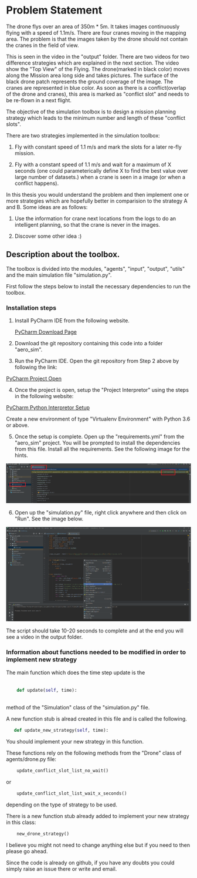 # Problem Statement
The drone flys over an area of 350m * 5m. It takes images continuously flying with a speed of 1.1m/s.
There are four cranes moving in the mapping area. The problem is that the images taken by the drone should 
not contain the cranes in the field of view.

This is seen in the video in the "output" folder. There are two videos for two difference strategies which are
explained in the next section. The video show the "Top View" of the Flying. The drone(marked in black color) 
moves along the Mission area long side and takes pictures. The surface of the black drone patch represents the 
ground coverage of the image. The cranes are represented in blue color. As soon as there is a conflict(overlap of 
the drone and cranes), this area is marked as "conflict slot" and needs to be re-flown in a next flight.

The objective of the simulation toolbox is to design a mission planning strategy which leads to the minimum number
and length of these "conflict slots".

There are two strategies implemented in the simulation toolbox:

1. Fly with constant speed of 1.1 m/s and mark the slots for a later re-fly mission.

2. Fly with a constant speed of 1.1 m/s and wait for a maximum of X seconds (one could parameterically define X to find the best value 
over large number of datasets.) when a crane is seen in a image (or when a conflict happens). 

In this thesis you would understand the problem and then implement one or more strategies which are hopefully better 
in comparision to the strategy A and B. Some ideas are as follows:

1. Use the information for crane next locations from the logs to do an intelligent planning, so that the crane is 
never in the images. 

2. Discover some other idea :)


## Description about the toolbox.
The toolbox is divided into the modules, "agents", "input", "output", "utils" and the main simulation file 
"simulation.py". 

First follow the steps below to install the necessary dependencies to run the toolbox.
### Installation steps
1. Install PyCharm IDE from the following website.

    [PyCharm Download Page](https://www.jetbrains.com/pycharm/download/#section=windows)

2. Download the git repository containing this code into a folder "aero_sim".

3. Run the PyCharm IDE. Open the git repository from Step 2 above by following the link:

[PyCharm Project Open](https://www.jetbrains.com/help/pycharm/opening-reopening-and-closing-projects.html#opening_projects)

4. Once the project is open, setup the "Project Interpretor" using the steps in the following website:

[PyCharm Python Interpretor Setup](https://www.jetbrains.com/help/pycharm/configuring-python-interpreter.html#add_new_project_interpreter)

Create a new environment of type "Virtualenv Environment" with Python 3.6 or above. 

5. Once the setup is complete. Open up the "requirements.yml" from the "aero_sim" project. You will be prompted to install
the dependencies from this file. Install all the requirements. See the following image for the hints.

![Install Requirements Image](./images/install_requirements.PNG?raw=true)

6. Open up the "simulation.py" file, right click anywhere and then click on "Run". See the image below. 

![Run Simulation](./images/run_simulation.png?raw=true)

The script should take 10-20 seconds to complete and at the end you will see a video in the output folder.

### Information about functions needed to be modified in order to implement new strategy

The main function which does the time step update is the 
````python

    def update(self, time):
        
````
 method of the "Simulation" class of the "simulation.py" file.
 
 A new function stub is alread created in this file and is called the following.
 ````python
    def update_new_strategy(self, time):
````
You should implement your new strategy in this function.

These functions rely on the following methods from the "Drone" class of agents/drone.py file:

````python
    update_conflict_slot_list_no_wait()
````
or

````python
    update_conflict_slot_list_wait_x_seconds()
````

depending on the type of strategy to be used.

There is a new function stub already added to implement your new strategy in this class:

````python
    new_drone_strategy()
````

I believe you might not need to change anything else but if you need to then please go ahead. 

Since the code is already on github, if you have any doubts you could simply raise an issue there or 
write and email. 